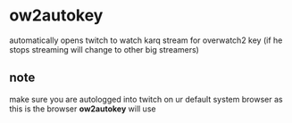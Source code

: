 # ow2autokey
automatically opens twitch to watch karq stream for overwatch2 key (if he stops streaming will change to other big streamers)


## **note**
make sure you are autologged into twitch on ur default system browser as this is the browser **ow2autokey** will use
